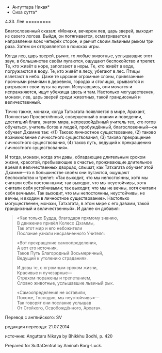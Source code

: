 * Ангуттара Никая*
* Сиха сутта*

4\.33\. Лев
\=\=\=\=\=\=\=\=\=

Благословенный сказал: «Монахи, вечером лев, царь зверей, выходит из своего логова\. Выйдя, он потягивается, осматривается в направлении всех четырёх сторон, и рычит своим львиным рыком три раза\. Затем он отправляется в поисках игры\.

Когда лев, царь зверей, рычит, то любые животные, услышавшие этот звук, в большинстве своём пугаются, ощущают беспокойство и трепет\. Те, кто живёт в норе, заползают в норы\. Те, кто живёт в воде, погружаются в воду\. Те, кто живёт в лесу, убегают в лес\. Птицы взлетают в небо\. Даже те царские огромные слоны, привязанные прочными ремнями в деревнях, городах и столицах, срываются и разрывают свои путы на куски\. Испугавшись, они мочатся и испражняются, ищут убежища здесь и там\. Настолько могущественен, монахи, лев, царь зверей среди животных, такой грандиозный и величественный\.

Точно также, монахи, когда Татхагата появляется в мире, Арахант, Полностью Просветлённый, совершенный в знании и поведении, достигший блага, знаток мира, непревзойдённый учитель тех, кто готов обучаться, учитель богов и людей, пробуждённый, благословенный—он обучает Дхамме так: «\(1\) Таково личностное существование, \(2\) таково возникновение личностного существования, \(3\) таково прекращение личностного существования, \(4\) таков путь, ведущий к прекращению личностного существования»\.

И тогда, монахи, когда эти дэвы, обладающие длительным сроком жизни, красотой, пребывающие в счастье, проживающие длительное время в величественных дворцах, слышат, как Татхагата обучает этой Дхамме—то в большинстве своём они пугаются, ощущают беспокойство и трепет: «Так выходит, что мы непостоянны, хотя мы считали себя постоянными; так выходит, что мы неустойчивы, хотя считали себя устойчивыми; так выходит, что мы не вечны, хотя считали себя вечными\. Так выходит, что мы непостоянны, неустойчивы, не вечны, и входим в личностное существование»\. Настолько могущественен, монахи, Татхагата, в этом мире с его дэвами, такой грандиозный и величественный»\. И далее он добавил:

> «Как только Будда, благодаря прямому знанию,  
> В движение привёл Колесо Дхаммы,  
> Так этот мир и его небожители  
> Послание узнали несравненного Учителя:  
>   
> «Вот прекращение самоопределения,  
> А вот его источник,  
> Таков Путь Благородный Восьмеричный,  
> Ведущий к утолению страдания»\.  
>   
> И дэвы те, с огромным сроком жизни,  
> Красивые и лучезарные—  
> Страхом поражены и трепетанием,  
> Словно животные, услышавшие львиный рык\.  
>   
> «Самоопределения не оставили,  
> Похоже, Господин, мы неустойчивы»—  
> Так говорят они послание услышав  
> От Стойкого, Освобождённого, Архата»\.

Перевод с английского: SV

редакция перевода: 21\.07\.2014

источник: Anguttara Nikaya by Bhikkhu Bodhi, p\. 420

Prepared for SuttaCentral by Aminah Borg\-Luck\.